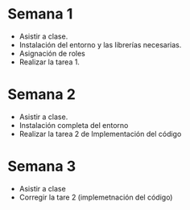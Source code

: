 # Semana 1

- Asistir a clase.
- Instalación del entorno y las librerías necesarias.
- Asignación de roles
- Realizar la tarea 1.

# Semana 2 

- Asistir a clase.
- Instalación completa del entorno
- Realizar la tarea 2 de Implementación del código

# Semana 3

- Asistir a clase
- Corregir la tare 2 (implemetnación del código)


